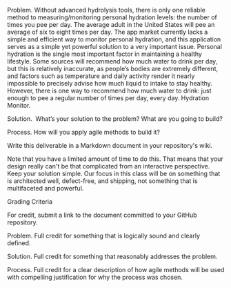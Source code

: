 Problem. Without advanced hydrolysis tools, there is only one reliable method to measuring/monitoring personal hydration levels: the number of times you pee per day. The average adult in the United States will pee an average of six to eight times per day. The app market currently lacks a simple and efficient way to monitor personal hydration, and this application serves as a simple yet powerful solution to a very important issue. Personal hydration is the single most important factor in maintaining a healthy lifestyle. Some sources will recommend how much water to drink per day, but this is relatively inaccurate, as people’s bodies are extremely different, and factors such as temperature and daily activity render it nearly impossible to precisely advise how much liquid to intake to stay healthy. However, there is one way to recommend how much water to drink: just enough to pee a regular number of times per day, every day. Hydration Monitor.

Solution.  What’s your solution to the problem? What are you going to build?

Process. How will you apply agile methods to build it? 

Write this deliverable in a Markdown document in your repository's wiki.

Note that you have a limited amount of time to do this. That means that your design really can't be that complicated from an interactive perspective. Keep your solution simple. Our focus in this class will be on something that is architected well, defect-free, and shipping, not something that is multifaceted and powerful.

Grading Criteria

For credit, submit a link to the document committed to your GitHub repository.

Problem. Full credit for something that is logically sound and clearly defined.

Solution. Full credit for something that reasonably addresses the problem. 

Process. Full credit for a clear description of how agile methods will be used with compelling justification for why the process was chosen. 
